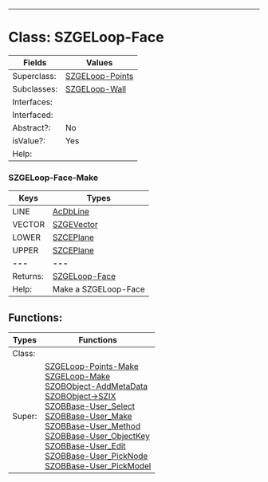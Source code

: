 ---------

# Class:	SZGELoop-Face

| Fields | Values |
| --------- | --------- |
| Superclass: | [SZGELoop-Points](SZGELoop-Points.html) |
| Subclasses: | [SZGELoop-Wall](SZGELoop-Wall.html) |
| Interfaces: |  |
| Interfaced: |  |
| Abstract?: | No |
| isValue?: | Yes |
| Help: |  |

### SZGELoop-Face-Make

| Keys | Types |
| --------- | --------- |
| LINE | [AcDbLine](AcDbLine.html) |
| VECTOR | [SZGEVector](SZGEVector.html) |
| LOWER | [SZCEPlane](SZCEPlane.html) |
| UPPER | [SZCEPlane](SZCEPlane.html) |
| **---** | **---** |
| Returns: | [SZGELoop-Face](SZGELoop-Face.html) |
| Help: | Make a SZGELoop-Face |


## Functions:

| Types | Functions |
| --------- | --------- |
| Class: |  |
| Super: | [SZGELoop-Points-Make](SZGELoop-Points.html) <br> [SZGELoop-Make](SZGELoop.html) <br> [SZOBObject-AddMetaData](SZOBObject.html) <br> [SZOBObject->SZIX](SZOBObject.html) <br> [SZOBBase-User_Select](SZOBBase.html) <br> [SZOBBase-User_Make](SZOBBase.html) <br> [SZOBBase-User_Method](SZOBBase.html) <br> [SZOBBase-User_ObjectKey](SZOBBase.html) <br> [SZOBBase-User_Edit](SZOBBase.html) <br> [SZOBBase-User_PickNode](SZOBBase.html) <br> [SZOBBase-User_PickModel](SZOBBase.html) |


